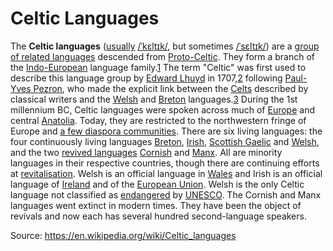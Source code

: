 # Celtic Languages

The **Celtic languages** ([usually](https://en.wikipedia.org/wiki/Pronunciation_of_Celtic "Pronunciation of Celtic") [/ˈkɛltɪk/](https://en.wikipedia.org/wiki/Help:IPA/English "Help:IPA/English"), but sometimes [/ˈsɛltɪk/](https://en.wikipedia.org/wiki/Help:IPA/English "Help:IPA/English")) are a [group of related languages](https://en.wikipedia.org/wiki/Language_family "Language family") descended from [Proto-Celtic](https://en.wikipedia.org/wiki/Proto-Celtic_language "Proto-Celtic language"). They form a branch of the [Indo-European](https://en.wikipedia.org/wiki/Indo-European_languages "Indo-European languages") language family.[1](https://en.wikipedia.org/wiki/Celtic_languages#cite_note-1) The term "Celtic" was first used to describe this language group by [Edward Lhuyd](https://en.wikipedia.org/wiki/Edward_Lhuyd "Edward Lhuyd") in 1707,[2](https://en.wikipedia.org/wiki/Celtic_languages#cite_note-2) following [Paul-Yves Pezron](https://en.wikipedia.org/wiki/Paul-Yves_Pezron "Paul-Yves Pezron"), who made the explicit link between the [Celts](https://en.wikipedia.org/wiki/Celts "Celts") described by classical writers and the [Welsh](https://en.wikipedia.org/wiki/Welsh_language "Welsh language") and [Breton](https://en.wikipedia.org/wiki/Breton_language "Breton language") languages.[3](https://en.wikipedia.org/wiki/Celtic_languages#cite_note-3)
During the 1st millennium BC, Celtic languages were spoken across much of [Europe](https://en.wikipedia.org/wiki/Europe "Europe") and central [Anatolia](https://en.wikipedia.org/wiki/Anatolia "Anatolia"). Today, they are restricted to the northwestern fringe of Europe and [a few diaspora communities](https://en.wikipedia.org/wiki/Celtic_diaspora_(disambiguation) "Celtic diaspora (disambiguation)"). There are six living languages: the four continuously living languages [Breton](https://en.wikipedia.org/wiki/Breton_language "Breton language"), [Irish](https://en.wikipedia.org/wiki/Irish_language "Irish language"), [Scottish Gaelic](https://en.wikipedia.org/wiki/Scottish_Gaelic "Scottish Gaelic") and [Welsh](https://en.wikipedia.org/wiki/Welsh_language "Welsh language"), and the two [revived languages](https://en.wikipedia.org/wiki/Revived_language "Revived language") [Cornish](https://en.wikipedia.org/wiki/Cornish_language "Cornish language") and [Manx](https://en.wikipedia.org/wiki/Manx_language "Manx language"). All are minority languages in their respective countries, though there are continuing efforts at [revitalisation](https://en.wikipedia.org/wiki/Language_revitalization "Language revitalization"). Welsh is an official language in [Wales](https://en.wikipedia.org/wiki/Wales "Wales") and Irish is an official language of [Ireland](https://en.wikipedia.org/wiki/Ireland "Ireland") and of the [European Union](https://en.wikipedia.org/wiki/European_Union "European Union"). Welsh is the only Celtic language not classified as [endangered](https://en.wikipedia.org/wiki/Endangered_language "Endangered language") by [UNESCO](https://en.wikipedia.org/wiki/UNESCO "UNESCO"). The Cornish and Manx languages went extinct in modern times. They have been the object of revivals and now each has several hundred second-language speakers.

Source: https://en.wikipedia.org/wiki/Celtic_languages